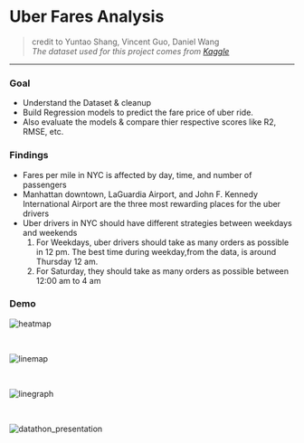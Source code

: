 # Uber Fares Analysis
> credit to Yuntao Shang, Vincent Guo, Daniel Wang   
*The dataset used for this project comes from [Kaggle](https://www.kaggle.com/datasets/yasserh/uber-fares-dataset?datasetId=1834623&searchQuery=location)*   

---

### Goal   
- Understand the Dataset & cleanup   
- Build Regression models to predict the fare price of uber ride.   
- Also evaluate the models & compare thier respective scores like R2, RMSE, etc.


### Findings   
- Fares per mile in NYC is affected by day, time, and number of passengers   
- Manhattan downtown, LaGuardia Airport, and John F. Kennedy International Airport are the three most rewarding places for the uber drivers   
- Uber drivers in NYC should have different strategies between weekdays and weekends   
  1. For Weekdays, uber drivers should take as many orders as possible in 12 pm. The best time during weekday,from the data, is around Thursday 12 am.   
  2. For Saturday, they should take as many orders as possible between 12:00 am to 4 am   


### Demo
![heatmap](https://github.com/danwyk/Datathon_uber_fares/blob/main/heatmap.png)  

<br>

![linemap](https://github.com/danwyk/Datathon_uber_fares/blob/main/linemap.png)

<br>

![linegraph](https://github.com/danwyk/Datathon_uber_fares/blob/main/linegraph.png)

<br>

![datathon_presentation](https://github.com/danwyk/Datathon_uber_fares/blob/main/datathon_MUgSS1.png)
